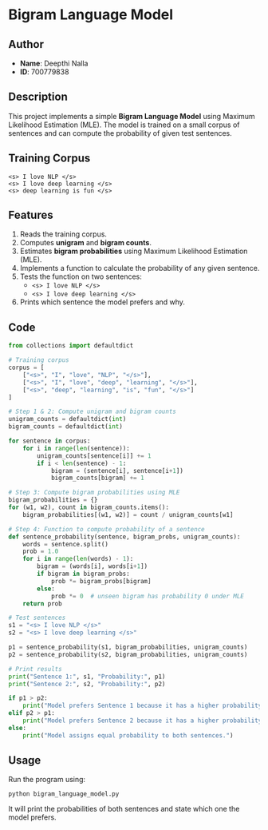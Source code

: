 # Bigram Language Model

## Author
- **Name**: Deepthi Nalla
- **ID**: 700779838

## Description
This project implements a simple **Bigram Language Model** using Maximum Likelihood Estimation (MLE).
The model is trained on a small corpus of sentences and can compute the probability of given test sentences.

## Training Corpus
```
<s> I love NLP </s>
<s> I love deep learning </s>
<s> deep learning is fun </s>
```

## Features
1. Reads the training corpus.
2. Computes **unigram** and **bigram counts**.
3. Estimates **bigram probabilities** using Maximum Likelihood Estimation (MLE).
4. Implements a function to calculate the probability of any given sentence.
5. Tests the function on two sentences:
   - `<s> I love NLP </s>`
   - `<s> I love deep learning </s>`
6. Prints which sentence the model prefers and why.

## Code
```python
from collections import defaultdict

# Training corpus
corpus = [
    ["<s>", "I", "love", "NLP", "</s>"],
    ["<s>", "I", "love", "deep", "learning", "</s>"],
    ["<s>", "deep", "learning", "is", "fun", "</s>"]
]

# Step 1 & 2: Compute unigram and bigram counts
unigram_counts = defaultdict(int)
bigram_counts = defaultdict(int)

for sentence in corpus:
    for i in range(len(sentence)):
        unigram_counts[sentence[i]] += 1
        if i < len(sentence) - 1:
            bigram = (sentence[i], sentence[i+1])
            bigram_counts[bigram] += 1

# Step 3: Compute bigram probabilities using MLE
bigram_probabilities = {}
for (w1, w2), count in bigram_counts.items():
    bigram_probabilities[(w1, w2)] = count / unigram_counts[w1]

# Step 4: Function to compute probability of a sentence
def sentence_probability(sentence, bigram_probs, unigram_counts):
    words = sentence.split()
    prob = 1.0
    for i in range(len(words) - 1):
        bigram = (words[i], words[i+1])
        if bigram in bigram_probs:
            prob *= bigram_probs[bigram]
        else:
            prob *= 0  # unseen bigram has probability 0 under MLE
    return prob

# Test sentences
s1 = "<s> I love NLP </s>"
s2 = "<s> I love deep learning </s>"

p1 = sentence_probability(s1, bigram_probabilities, unigram_counts)
p2 = sentence_probability(s2, bigram_probabilities, unigram_counts)

# Print results
print("Sentence 1:", s1, "Probability:", p1)
print("Sentence 2:", s2, "Probability:", p2)

if p1 > p2:
    print("Model prefers Sentence 1 because it has a higher probability.")
elif p2 > p1:
    print("Model prefers Sentence 2 because it has a higher probability.")
else:
    print("Model assigns equal probability to both sentences.")
```

## Usage
Run the program using:
```
python bigram_language_model.py
```

It will print the probabilities of both sentences and state which one the model prefers.

